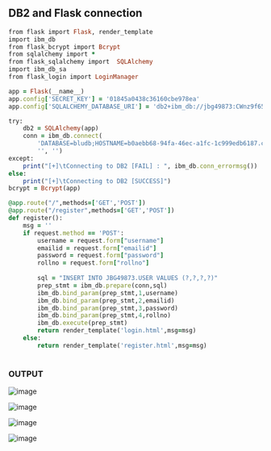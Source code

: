 ##  DB2 and Flask connection


```ruby
from flask import Flask, render_template
import ibm_db
from flask_bcrypt import Bcrypt
from sqlalchemy import *
from flask_sqlalchemy import  SQLAlchemy
import ibm_db_sa
from flask_login import LoginManager

app = Flask(__name__)
app.config['SECRET_KEY'] = '01845a0438c36160cbe978ea'
app.config['SQLALCHEMY_DATABASE_URI'] = 'db2+ibm_db://jbg49873:CWnz9f65Zdaixqgw@b0aebb68-94fa-46ec-a1fc-1c999edb6187.c3n41cmd0nqnrk39u98g.databases.appdomain.cloud:31249/bludb'

try:
    db2 = SQLAlchemy(app)
    conn = ibm_db.connect(
        'DATABASE=bludb;HOSTNAME=b0aebb68-94fa-46ec-a1fc-1c999edb6187.c3n41cmd0nqnrk39u98g.databases.appdomain.cloud;PORT=31249;PROTOCOL=TCPIP;UID=jbg49873;PWD=CWnz9f65Zdaixqgw;Security=SSL;SSLSecurityCertificate=DigiCertGlobalRootCA.crt',
        '', '')
except:
    print("[+]\tConnecting to DB2 [FAIL] : ", ibm_db.conn_errormsg())
else:
    print("[+]\tConnecting to DB2 [SUCCESS]")
bcrypt = Bcrypt(app)

@app.route("/",methods=['GET','POST'])
@app.route("/register",methods=['GET','POST'])
def register():
    msg = ''
    if request.method == 'POST':
        username = request.form["username"]
        emailid = request.form["emailid"]
        password = request.form["password"]
        rollno = request.form["rollno"]
        
        sql = "INSERT INTO JBG49873.USER VALUES (?,?,?,?)"
        prep_stmt = ibm_db.prepare(conn,sql)
        ibm_db.bind_param(prep_stmt,1,username)
        ibm_db.bind_param(prep_stmt,2,emailid)
        ibm_db.bind_param(prep_stmt,3,password)
        ibm_db.bind_param(prep_stmt,4,rollno)
        ibm_db.execute(prep_stmt)
        return render_template('login.html',msg=msg)
    else:
        return render_template('register.html',msg=msg)
        
```

### OUTPUT

![image](https://user-images.githubusercontent.com/64410018/202899246-8f35de57-d7a7-47b9-845c-a969954742c9.png)

![image](https://user-images.githubusercontent.com/64410018/202899288-913f0600-25b2-4e03-b7c8-1d98bebe1baf.png)

![image](https://user-images.githubusercontent.com/64410018/202899301-f2f8ac73-2121-41fd-a9c6-b1945c6bf15e.png)

![image](https://user-images.githubusercontent.com/64410018/202899344-17b973c1-e396-49ee-b31c-0a90833070a2.png)


